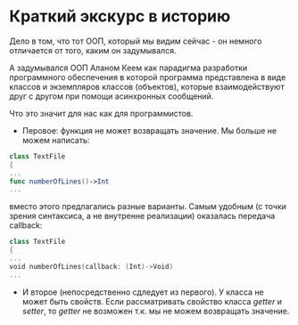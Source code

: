 # Краткий экскурс в историю
Дело в том, что тот ООП, который мы видим сейчас - он немного отличается от того, каким он задумывался.

А задумывался ООП Аланом Кеем как парадигма разработки программного обеспечения в которой программа представлена в виде классов и экземпляров классов (объектов), которые взаимодействуют друг с другом при помощи асинхронных сообщений.

Что это значит для нас как для программистов.
* Перовое: функция не может возвращать значение.
  Мы больше не можем написать: 

```swift
class TextFile
{
...
func numberOfLines()->Int
...
```
вместо этого предлагались разные варианты. Самым удобным (с точки зрения синтаксиса, а не внутренне реализации) оказалась передача callback:
```swift
class TextFile
{
...
void numberOfLines(callback: (Int)->Void)
...
```
* И второе (непосредственно сдледует из первого). У класса не может быть свойств. Если рассматривать свойство класса *getter* и *setter*, то *getter* не возможен т.к. мы не можем возвращать значение.

